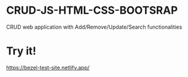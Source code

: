 # CRUD-JS-HTML-CSS-BOOTSRAP

CRUD web application with Add/Remove/Update/Search functionalities

# Try it!
https://bezel-test-site.netlify.app/
